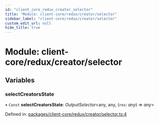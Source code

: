 ```yaml
---
id: "client_core_redux_creator_selector"
title: "Module: client-core/redux/creator/selector"
sidebar_label: "client-core/redux/creator/selector"
custom_edit_url: null
hide_title: true
---
```


# Module: client-core/redux/creator/selector

## Variables

### selectCreatorsState

• `Const` **selectCreatorsState**: *OutputSelector*<any, any, (`res`: *any*) => *any*\>

Defined in: [packages/client-core/redux/creator/selector.ts:4](https://github.com/xr3ngine/xr3ngine/blob/9d253dc38/packages/client-core/redux/creator/selector.ts#L4)
